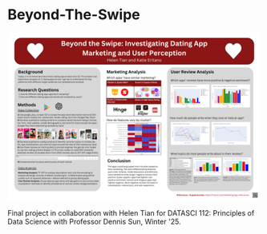 # Beyond-The-Swipe

![Beyond the Swipe: Investigating Dating App Marketing and User Perception](graphics/Beyond_the_Swipe_Poster.png)

Final project in collaboration with Helen Tian for DATASCI 112: Principles of Data Science with Professor Dennis Sun, Winter '25.
